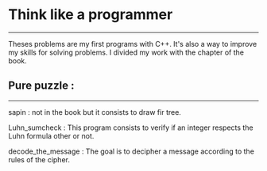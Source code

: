 # Think like a programmer
---

Theses problems are my first programs with C++. It's also a way to improve my skills for solving problems. I divided my work with the chapter of the book.


## Pure puzzle :
---

sapin : not in the book but it consists to draw fir tree. 

Luhn_sumcheck : This program consists to verify if an integer respects the Luhn formula other or not.

decode_the_message : The goal is to decipher a message according to the rules of the cipher.

